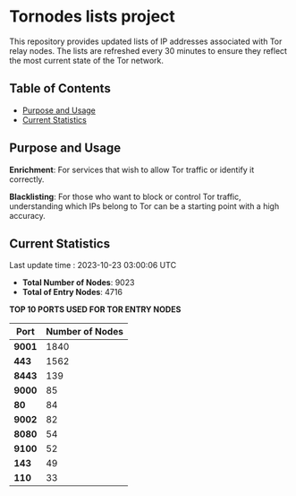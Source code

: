 # Tornodes lists project

This repository provides updated lists of IP addresses associated with Tor relay nodes. The lists are refreshed every 30 minutes to ensure they reflect the most current state of the Tor network.

## Table of Contents

- [Purpose and Usage](#purpose-and-usage)
- [Current Statistics](#current-statistics)


## Purpose and Usage

**Enrichment**: For services that wish to allow Tor traffic or identify it correctly.

**Blacklisting**: For those who want to block or control Tor traffic, understanding which IPs belong to Tor can be a starting point with a high accuracy.

## Current Statistics

Last update time : 2023-10-23 03:00:06 UTC

- **Total Number of Nodes**: 9023
- **Total of Entry Nodes**: 4716

**TOP 10 PORTS USED FOR TOR ENTRY NODES**

| **Port** | **Number of Nodes** |
|------|-----------------|
| **9001**   | 1840  |
| **443**   | 1562  |
| **8443**   | 139  |
| **9000**   | 85  |
| **80**   | 84  |
| **9002**   | 82  |
| **8080**   | 54  |
| **9100**   | 52  |
| **143**   | 49  |
| **110**   | 33  |

